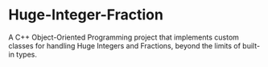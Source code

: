 # Huge-Integer-Fraction
A C++ Object-Oriented Programming project that implements custom classes for handling Huge Integers and Fractions, beyond the limits of built-in types.
